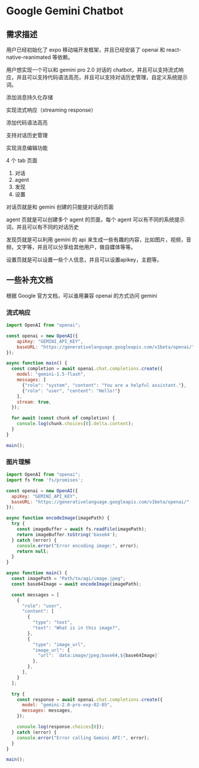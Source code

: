 # Google Gemini Chatbot

## 需求描述

用户已经初始化了 expo 移动端开发框架，并且已经安装了 openai 和 react-native-reanimated 等依赖。

用户想实现一个可以和 gemini pro 2.0 对话的 chatbot，并且可以支持流式响应，并且可以支持代码语法高亮，并且可以支持对话历史管理，自定义系统提示词。

添加消息持久化存储

实现流式响应（streaming response）

添加代码语法高亮

支持对话历史管理

实现消息编辑功能

4 个 tab 页面

1. 对话
2. agent
3. 发现
4. 设置

对话页就是和 gemini 创建的只能提对话的页面

agent 页就是可以创建多个 agent 的页面，每个 agent 可以有不同的系统提示词，并且可以有不同的对话历史

发现页就是可以利用 gemini 的 api 来生成一些有趣的内容，比如图片，视频，音频，文字等，并且可以分享给其他用户，做自媒体等等。

设置页就是可以设置一些个人信息，并且可以设置apikey，主题等。



## 一些补充文档

根据 Google 官方文档，可以谁用兼容 openai 的方式访问 gemini

### 流式响应

```js
import OpenAI from "openai";

const openai = new OpenAI({
    apiKey: "GEMINI_API_KEY",
    baseURL: "https://generativelanguage.googleapis.com/v1beta/openai/"
});

async function main() {
  const completion = await openai.chat.completions.create({
    model: "gemini-1.5-flash",
    messages: [
      {"role": "system", "content": "You are a helpful assistant."},
      {"role": "user", "content": "Hello!"}
    ],
    stream: true,
  });

  for await (const chunk of completion) {
    console.log(chunk.choices[0].delta.content);
  }
}

main();
```

### 图片理解

```js
import OpenAI from "openai";
import fs from 'fs/promises';

const openai = new OpenAI({
  apiKey: "GEMINI_API_KEY",
  baseURL: "https://generativelanguage.googleapis.com/v1beta/openai/"
});

async function encodeImage(imagePath) {
  try {
    const imageBuffer = await fs.readFile(imagePath);
    return imageBuffer.toString('base64');
  } catch (error) {
    console.error("Error encoding image:", error);
    return null;
  }
}

async function main() {
  const imagePath = "Path/to/agi/image.jpeg";
  const base64Image = await encodeImage(imagePath);

  const messages = [
    {
      "role": "user",
      "content": [
        {
          "type": "text",
          "text": "What is in this image?",
        },
        {
          "type": "image_url",
          "image_url": {
            "url": `data:image/jpeg;base64,${base64Image}`
          },
        },
      ],
    }
  ];

  try {
    const response = await openai.chat.completions.create({
      model: "gemini-2.0-pro-exp-02-05",
      messages: messages,
    });

    console.log(response.choices[0]);
  } catch (error) {
    console.error("Error calling Gemini API:", error);
  }
}

main();
```





